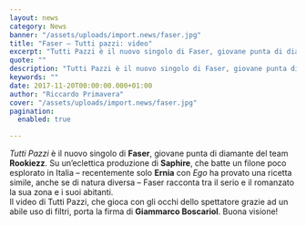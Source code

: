 ```yaml
---
layout: news
category: News
banner: "/assets/uploads/import.news/faser.jpg"
title: "Faser – Tutti pazzi: video"
excerpt: "Tutti Pazzi è il nuovo singolo di Faser, giovane punta di diamante del team Rookiezz. Su un’eclettica produzione di Saphire, che batte un filone poco esplorato in Italia – recentemente solo Ernia con Ego ha provato una ricetta simile, anche se di natura diversa – Faser racconta tra il serio e il romanzato la sua [&hellip"
quote: ""
description: "Tutti Pazzi è il nuovo singolo di Faser, giovane punta di diamante del team Rookiezz. Su un’eclettica produzione di Saphire, che batte un filone poco esplorato in Italia – recentemente solo Ernia con Ego ha provato una ricetta simile, anche se di natura diversa – Faser racconta tra il serio e il romanzato la sua [&hellip"
keywords: ""
date: 2017-11-20T00:00:00.000+01:00
author: "Riccardo Primavera"
cover: "/assets/uploads/import.news/faser.jpg"
pagination:
  enabled: true

---
```


_Tutti Pazzi_ è il nuovo singolo di **Faser**, giovane punta di diamante del team **Rookiezz**. Su un’eclettica produzione di **Saphire**, che batte un filone poco esplorato in Italia – recentemente solo **Ernia** con _Ego_ ha provato una ricetta simile, anche se di natura diversa – Faser racconta tra il serio e il romanzato la sua zona e i suoi abitanti.  
Il video di Tutti Pazzi, che gioca con gli occhi dello spettatore grazie ad un abile uso di filtri, porta la firma di **Giammarco Boscariol**. Buona visione!